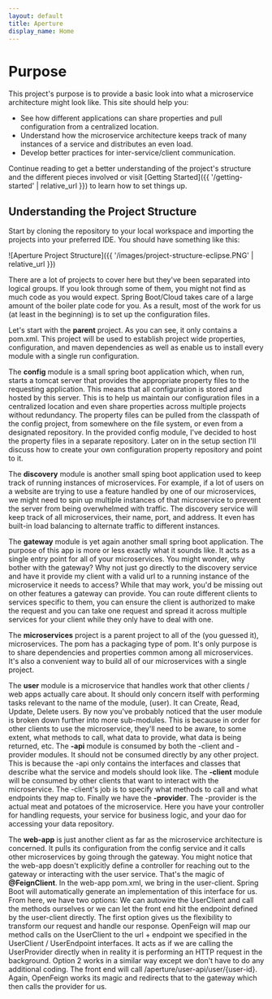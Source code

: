 ```yaml
---
layout: default
title: Aperture
display_name: Home
---
```


# Purpose

This project's purpose is to provide a basic look into what a microservice architecture might look like.
This site should help you:
- See how different applications can share properties and pull configuration from a centralized location.
- Understand how the microservice architecture keeps track of many instances of a service and distributes an even load.
- Develop better practices for inter-service/client communication.

Continue reading to get a better understanding of the project's structure and the different pieces involved or visit [Getting Started]({{ '/getting-started' | relative_url }}) to learn how to set things up.

## Understanding the Project Structure

Start by cloning the repository to your local workspace and importing the projects into your preferred IDE. You should have something like this:

![Aperture Project Structure]({{ '/images/project-structure-eclipse.PNG' | relative_url }})

There are a lot of projects to cover here but they've been separated into logical groups. If you look through some of them, you might not find as much code as you would expect.
Spring Boot/Cloud takes care of a large amount of the boiler plate code for you. As a result, most of the work for us (at least in the beginning) is to set up the configuration files.

Let's start with the **parent** project. As you can see, it only contains a pom.xml. This project will be used to establish project wide properties, configuration, and maven dependencies as well as enable us to install every module with a single run configuration.

The **config** module is a small spring boot application which, when run, starts a tomcat server that provides the appropriate property files to the requesting application. This means that all configuration is stored and hosted by this server. This is to help us maintain our configuration files in a centralized location and even share properties across multiple projects without redundancy. The property files can be pulled from the classpath of the config project, from somewhere on the file system, or even from a designated repository. In the provided config module, I've decided to host the property files in a separate repository. Later on in the setup section I'll discuss how to create your own configuration property repository and point to it.

The **discovery** module is another small sping boot application used to keep track of running instances of microservices. For example, if a lot of users on a website are trying to use a feature handled by one of our microservices, we might need to spin up multiple instances of that microservice to prevent the server from being overwhelmed with traffic. The discovery service will keep track of all microservices, their name, port, and address. It even has built-in load balancing to alternate traffic to different instances.

The **gateway** module is yet again another small spring boot application. The purpose of this app is more or less exactly what it sounds like.
It acts as a single entry point for all of your microservices. You might wonder, why bother with the gateway? Why not just go directly to the 
discovery service and have it provide my client with a valid url to a running instance of the microservice it needs to access? While that may work, 
you'd be missing out on other features a gateway can provide. You can route different clients to services specific to them, you can ensure the client 
is authorized to make the request and you can take one request and spread it across multiple services for your client while they only have to deal with one. 

The **microservices** project is a parent project to all of the (you guessed it), microservices. The pom has a packaging type of pom. It's only purpose is to share dependencies and properties common among all microservices. It's also a convenient way to build all of our microservices with a single project.

The **user** module is a microservice that handles work that other clients / web apps actually care about. It should only concern itself with performing tasks relevant to the name of the module, (user). It can Create, Read, Update, Delete users. By now you've probably noticed that the user module is broken down further into more sub-modules. This is because in order for other clients to use the microservice, they'll need to be aware, to some extent, what methods to call, what data to provide, what data is being returned, etc. The **-api** module is consumed by both the -client and -provider modules. It should not be consumed directly by any other project. This is because the -api only contains the interfaces and classes that describe what the service and models should look like. The **-client** module will be consumed by other clients that want to interact with the microservice. The -client's job is to specify what methods to call and what endpoints they map to. Finally we have the **-provider**. The -provider is the actual meat and potatoes of the microservice. Here you have your controller for handling requests, your service for business logic, and your dao for accessing your data repository. 

The **web-app** is just another client as far as the microservice architecture is concerned. It pulls its configuration from the config service and it calls other microservices by going through the gateway. You might notice that the web-app doesn't explicitly define a controller for reaching out to the gateway or interacting with the user service. That's the magic of **@FeignClient**. In the web-app pom.xml, we bring in the user-client. Spring Boot will automatically generate an implementation of this interface for us. From here, we have two options: We can autowire the UserClient and call the methods ourselves or we can let the front end hit the endpoint defined by the user-client directly. The first option gives us the flexibility to transform our request and handle our response. OpenFeign will map our method calls on the UserClient to the url + endpoint we specified in the UserClient / UserEndpoint interfaces. It acts as if we are calling the UserProvider directly when in reality it is performing an HTTP request in the background. Option 2 works in a similar way except we don't have to do any additional coding. The front end will call /aperture/user-api/user/{user-id}. Again, OpenFeign works its magic and redirects that to the gateway which then calls the provider for us.